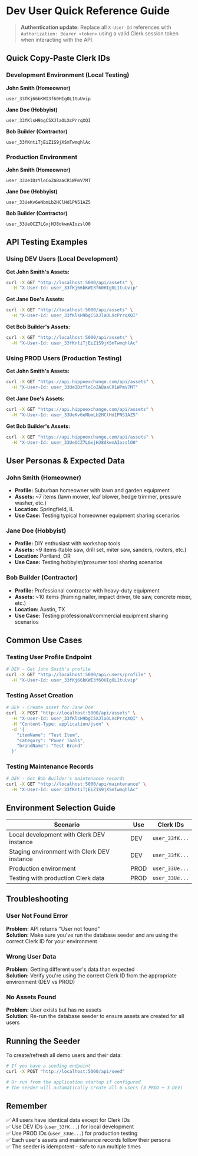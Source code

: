 # Dev User Quick Reference Guide

> **Authentication update:** Replace all `X-User-Id` references with `Authorization: Bearer <token>` using a valid Clerk session token when interacting with the API.

## Quick Copy-Paste Clerk IDs

### Development Environment (Local Testing)

**John Smith (Homeowner)**
```
user_33fKj66bKWI3f60HIg0L1tuUvip
```

**Jane Doe (Hobbyist)**
```
user_33fKlsH9bgC5XJlaOLXcPrrqXQI
```

**Bob Builder (Contractor)**
```
user_33fKntiTjEiZ1S9jXSmTwmqhlAc
```

### Production Environment

**John Smith (Homeowner)**
```
user_33UeIDzYloCoZABaaCR1WPmV7MT
```

**Jane Doe (Hobbyist)**
```
user_33UeKv6eNbmLb2HClHd1PN51AZ5
```

**Bob Builder (Contractor)**
```
user_33UeOCZ7LGxjHJ8dkwnAIozslO0
```

## API Testing Examples

### Using DEV Users (Local Development)

**Get John Smith's Assets:**
```bash
curl -X GET "http://localhost:5000/api/assets" \
  -H "X-User-Id: user_33fKj66bKWI3f60HIg0L1tuUvip"
```

**Get Jane Doe's Assets:**
```bash
curl -X GET "http://localhost:5000/api/assets" \
  -H "X-User-Id: user_33fKlsH9bgC5XJlaOLXcPrrqXQI"
```

**Get Bob Builder's Assets:**
```bash
curl -X GET "http://localhost:5000/api/assets" \
  -H "X-User-Id: user_33fKntiTjEiZ1S9jXSmTwmqhlAc"
```

### Using PROD Users (Production Testing)

**Get John Smith's Assets:**
```bash
curl -X GET "https://api.hippoexchange.com/api/assets" \
  -H "X-User-Id: user_33UeIDzYloCoZABaaCR1WPmV7MT"
```

**Get Jane Doe's Assets:**
```bash
curl -X GET "https://api.hippoexchange.com/api/assets" \
  -H "X-User-Id: user_33UeKv6eNbmLb2HClHd1PN51AZ5"
```

**Get Bob Builder's Assets:**
```bash
curl -X GET "https://api.hippoexchange.com/api/assets" \
  -H "X-User-Id: user_33UeOCZ7LGxjHJ8dkwnAIozslO0"
```

## User Personas & Expected Data

### John Smith (Homeowner)
- **Profile:** Suburban homeowner with lawn and garden equipment
- **Assets:** ~7 items (lawn mower, leaf blower, hedge trimmer, pressure washer, etc.)
- **Location:** Springfield, IL
- **Use Case:** Testing typical homeowner equipment sharing scenarios

### Jane Doe (Hobbyist)
- **Profile:** DIY enthusiast with workshop tools
- **Assets:** ~9 items (table saw, drill set, miter saw, sanders, routers, etc.)
- **Location:** Portland, OR
- **Use Case:** Testing hobbyist/prosumer tool sharing scenarios

### Bob Builder (Contractor)
- **Profile:** Professional contractor with heavy-duty equipment
- **Assets:** ~10 items (framing nailer, impact driver, tile saw, concrete mixer, etc.)
- **Location:** Austin, TX
- **Use Case:** Testing professional/commercial equipment sharing scenarios

## Common Use Cases

### Testing User Profile Endpoint
```bash
# DEV - Get John Smith's profile
curl -X GET "http://localhost:5000/api/users/profile" \
  -H "X-User-Id: user_33fKj66bKWI3f60HIg0L1tuUvip"
```

### Testing Asset Creation
```bash
# DEV - Create asset for Jane Doe
curl -X POST "http://localhost:5000/api/assets" \
  -H "X-User-Id: user_33fKlsH9bgC5XJlaOLXcPrrqXQI" \
  -H "Content-Type: application/json" \
  -d '{
    "itemName": "Test Item",
    "category": "Power Tools",
    "brandName": "Test Brand"
  }'
```

### Testing Maintenance Records
```bash
# DEV - Get Bob Builder's maintenance records
curl -X GET "http://localhost:5000/api/maintenance" \
  -H "X-User-Id: user_33fKntiTjEiZ1S9jXSmTwmqhlAc"
```

## Environment Selection Guide

| Scenario | Use | Clerk IDs |
|----------|-----|-----------|
| Local development with Clerk DEV instance | DEV | `user_33fK...` |
| Staging environment with Clerk DEV instance | DEV | `user_33fK...` |
| Production environment | PROD | `user_33Ue...` |
| Testing with production Clerk data | PROD | `user_33Ue...` |

## Troubleshooting

### User Not Found Error
**Problem:** API returns "User not found"  
**Solution:** Make sure you've run the database seeder and are using the correct Clerk ID for your environment

### Wrong User Data
**Problem:** Getting different user's data than expected  
**Solution:** Verify you're using the correct Clerk ID from the appropriate environment (DEV vs PROD)

### No Assets Found
**Problem:** User exists but has no assets  
**Solution:** Re-run the database seeder to ensure assets are created for all users

## Running the Seeder

To create/refresh all demo users and their data:

```bash
# If you have a seeding endpoint
curl -X POST "http://localhost:5000/api/seed"

# Or run from the application startup if configured
# The seeder will automatically create all 6 users (3 PROD + 3 DEV)
```

## Remember

✅ All users have identical data except for Clerk IDs  
✅ Use DEV IDs (`user_33fK...`) for local development  
✅ Use PROD IDs (`user_33Ue...`) for production testing  
✅ Each user's assets and maintenance records follow their persona  
✅ The seeder is idempotent - safe to run multiple times
